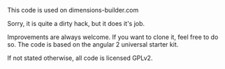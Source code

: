 This code is used on dimensions-builder.com

Sorry, it is quite a dirty hack, but it does it's job.

Improvements are always welcome. If you want to clone it, feel free to do so.
The code is based on the angular 2 universal starter kit.

If not stated otherwise, all code is licensed GPLv2.